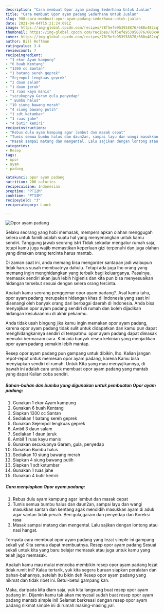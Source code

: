 ```yaml
---
description: "Cara membuat Opor ayam padang Sederhana Untuk Jualan"
title: "Cara membuat Opor ayam padang Sederhana Untuk Jualan"
slug: 908-cara-membuat-opor-ayam-padang-sederhana-untuk-jualan
date: 2021-04-04T15:21:24.091Z
image: https://img-global.cpcdn.com/recipes/78f5efe953958876/680x482cq70/opor-ayam-padang-foto-resep-utama.jpg
thumbnail: https://img-global.cpcdn.com/recipes/78f5efe953958876/680x482cq70/opor-ayam-padang-foto-resep-utama.jpg
cover: https://img-global.cpcdn.com/recipes/78f5efe953958876/680x482cq70/opor-ayam-padang-foto-resep-utama.jpg
author: Bill Hoffman
ratingvalue: 3.4
reviewcount: 7
recipeingredient:
- "1 ekor Ayam kampung"
- "6 buah Kentang"
- "1300 cc Santan"
- "1 batang sereh geprek"
- "Sejempol lengkuas geprek"
- "3 daun salam"
- "1 daun jeruk"
- "1 ruas kayu manis"
- "secukupnya Garam gula penyedap"
- " Bumbu halus"
- "10 siung bawang merah"
- "4 siung bawang putih"
- "1 sdt ketumbar"
- "1 ruas jahe"
- "4 butir kemiri"
recipeinstructions:
- "Rebus dulu ayam kampung agar lembut dan masak cepat"
- "Tumis semua bumbu halus dan daun2an, sampai layu dan wangi masukkan santan dan kentang agak mendidih masukkan ayam di aduk agar santan tidak pecah. Beri gula,garam dan penyedap dan Koreksi rasa"
- "Masak sampai matang dan mengental. Lalu sajikan dengan lontong atau nasi hangat."
categories:
- Resep
tags:
- opor
- ayam
- padang

katakunci: opor ayam padang 
nutrition: 206 calories
recipecuisine: Indonesian
preptime: "PT12M"
cooktime: "PT33M"
recipeyield: "3"
recipecategory: Lunch

---
```



![Opor ayam padang](https://img-global.cpcdn.com/recipes/78f5efe953958876/680x482cq70/opor-ayam-padang-foto-resep-utama.jpg)

Selaku seorang yang hobi memasak, mempersiapkan olahan menggugah selera untuk famili adalah suatu hal yang menyenangkan untuk kamu sendiri. Tanggung jawab seorang istri Tidak sekadar mengatur rumah saja, tetapi kamu juga wajib memastikan keperluan gizi terpenuhi dan juga olahan yang dimakan orang tercinta harus mantab.

Di zaman  saat ini, anda memang bisa mengorder santapan jadi walaupun tidak harus susah membuatnya dahulu. Tetapi ada juga lho orang yang memang ingin menghidangkan yang terbaik bagi keluarganya. Pasalnya, memasak sendiri akan jauh lebih higienis dan kita pun bisa menyesuaikan hidangan tersebut sesuai dengan selera orang tercinta. 



Apakah kamu seorang penggemar opor ayam padang?. Asal kamu tahu, opor ayam padang merupakan hidangan khas di Indonesia yang saat ini disenangi oleh banyak orang dari berbagai daerah di Indonesia. Anda bisa menyajikan opor ayam padang sendiri di rumah dan boleh dijadikan hidangan kesukaanmu di akhir pekanmu.

Anda tidak usah bingung jika kamu ingin memakan opor ayam padang, karena opor ayam padang tidak sulit untuk didapatkan dan kamu pun dapat menghidangkannya sendiri di tempatmu. opor ayam padang dapat dimasak memalui bermacam cara. Kini ada banyak resep kekinian yang menjadikan opor ayam padang semakin lebih mantap.

Resep opor ayam padang pun gampang untuk dibikin, lho. Kalian jangan repot-repot untuk memesan opor ayam padang, karena Kamu bisa menyiapkan sendiri di rumah. Untuk Kita yang mau menyajikannya, di bawah ini adalah cara untuk membuat opor ayam padang yang mantab yang dapat Kalian coba sendiri.

<!--inarticleads1-->

##### Bahan-bahan dan bumbu yang digunakan untuk pembuatan Opor ayam padang:

1. Gunakan 1 ekor Ayam kampung
1. Gunakan 6 buah Kentang
1. Siapkan 1300 cc Santan
1. Sediakan 1 batang sereh geprek
1. Gunakan Sejempol lengkuas geprek
1. Ambil 3 daun salam
1. Sediakan 1 daun jeruk
1. Ambil 1 ruas kayu manis
1. Gunakan secukupnya Garam, gula, penyedap
1. Gunakan  Bumbu halus
1. Sediakan 10 siung bawang merah
1. Siapkan 4 siung bawang putih
1. Siapkan 1 sdt ketumbar
1. Gunakan 1 ruas jahe
1. Gunakan 4 butir kemiri




<!--inarticleads2-->

##### Cara menyiapkan Opor ayam padang:

1. Rebus dulu ayam kampung agar lembut dan masak cepat
1. Tumis semua bumbu halus dan daun2an, sampai layu dan wangi masukkan santan dan kentang agak mendidih masukkan ayam di aduk agar santan tidak pecah. Beri gula,garam dan penyedap dan Koreksi rasa
1. Masak sampai matang dan mengental. Lalu sajikan dengan lontong atau nasi hangat.




Ternyata cara membuat opor ayam padang yang lezat simple ini gampang sekali ya! Kita semua dapat membuatnya. Resep opor ayam padang Sesuai sekali untuk kita yang baru belajar memasak atau juga untuk kamu yang telah jago memasak.

Apakah kamu mau mulai mencoba membikin resep opor ayam padang lezat tidak rumit ini? Kalau tertarik, yuk kita segera buruan siapkan peralatan dan bahan-bahannya, setelah itu bikin deh Resep opor ayam padang yang nikmat dan tidak ribet ini. Betul-betul gampang kan. 

Maka, daripada kita diam saja, yuk kita langsung buat resep opor ayam padang ini. Dijamin kamu tak akan menyesal sudah buat resep opor ayam padang mantab simple ini! Selamat berkreasi dengan resep opor ayam padang nikmat simple ini di rumah masing-masing,ya!.

